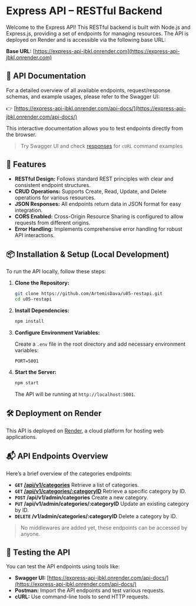 # Express API – RESTful Backend

Welcome to the Express API! This RESTful backend is built with Node.js and Express.js, providing a set of endpoints for managing resources. The API is deployed on Render and is accessible via the following base URL:

**Base URL:** [https://express-api-jbkl.onrender.com](https://express-api-jbkl.onrender.com)

## 📘 API Documentation

For a detailed overview of all available endpoints, request/response schemas, and example usages, please refer to the Swagger UI:

👉 [https://express-api-jbkl.onrender.com/api-docs/](https://express-api-jbkl.onrender.com/api-docs/)

This interactive documentation allows you to test endpoints directly from the browser.

> Try Swagger UI and check [responses](https://gyazo.com/6ccf05919bd5c5b97c299fc444d993c8) for `cURL` command examples

## 🚀 Features

- **RESTful Design:** Follows standard REST principles with clear and consistent endpoint structures.
- **CRUD Operations:** Supports Create, Read, Update, and Delete operations for various resources.
- **JSON Responses:** All endpoints return data in JSON format for easy integration.
- **CORS Enabled:** Cross-Origin Resource Sharing is configured to allow requests from different origins.
- **Error Handling:** Implements comprehensive error handling for robust API interactions.

## 📦 Installation & Setup (Local Development)

To run the API locally, follow these steps:

1. **Clone the Repository:**

   ```bash
   git clone https://github.com/ArtemisDava/u05-restapi.git
   cd u05-restapi
   ```

2. **Install Dependencies:**

   ```bash
   npm install
   ```

3. **Configure Environment Variables:**

   Create a `.env` file in the root directory and add necessary environment variables:

   ```env
   PORT=5001
   ```

4. **Start the Server:**

   ```bash
   npm start
   ```

   The API will be running at `http://localhost:5001`.

## 🛠️ Deployment on Render

This API is deployed on [Render](https://render.com), a cloud platform for hosting web applications.

## 📬 API Endpoints Overview

Here’s a brief overview of the categories endpoints:

- **`GET` [/api/v1/categories](https://express-api-jbkl.onrender.com/api/v1/categories)** Retrieve a list of categories.
- **`GET` [/api/v1/categories/:categoryID](https://express-api-jbkl.onrender.com/api/v1/categories/2)** Retrieve a specific category by ID.
- **`POST` /api/v1/admin/categories** Create a new category.
- **`PUT` /api/v1/admin/categories/:categoryID** Update an existing category by ID.
- **`DELETE` /v1/admin/categories/:categoryID** Delete a category by ID.

> No middlewares are added yet, these endpoints can be accessed by anyone.

## 🧪 Testing the API

You can test the API endpoints using tools like:

- **Swagger UI:** [https://express-api-jbkl.onrender.com/api-docs/](https://express-api-jbkl.onrender.com/api-docs/)
- **Postman:** Import the API endpoints and test various requests.
- **cURL:** Use command-line tools to send HTTP requests.
